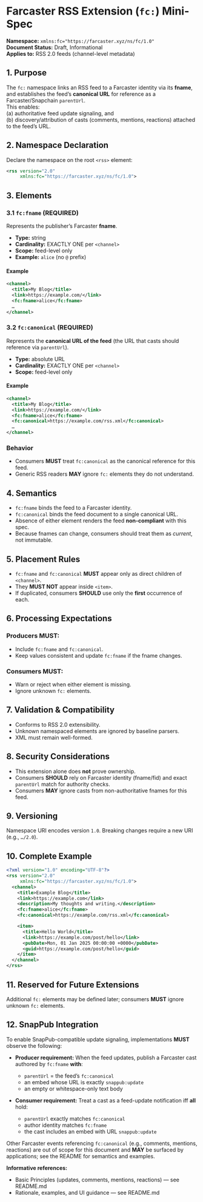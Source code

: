 # Farcaster RSS Extension (`fc:`) Mini-Spec

**Namespace:** `xmlns:fc="https://farcaster.xyz/ns/fc/1.0"`  
**Document Status:** Draft, Informational  
**Applies to:** RSS 2.0 feeds (channel-level metadata)

## 1. Purpose

The `fc:` namespace links an RSS feed to a Farcaster identity via its **fname**, and establishes the feed’s **canonical URL** for reference as a Farcaster/Snapchain `parentUrl`.  
This enables:  
(a) authoritative feed update signaling, and  
(b) discovery/attribution of casts (comments, mentions, reactions) attached to the feed’s URL.

## 2. Namespace Declaration

Declare the namespace on the root `<rss>` element:

```xml
<rss version="2.0"
     xmlns:fc="https://farcaster.xyz/ns/fc/1.0">
```

## 3. Elements

### 3.1 `fc:fname` (REQUIRED)

Represents the publisher’s Farcaster **fname**.

- **Type:** string  
- **Cardinality:** EXACTLY ONE per `<channel>`  
- **Scope:** feed-level only  
- **Example:** `alice` (no `@` prefix)

#### Example

```xml
<channel>
  <title>My Blog</title>
  <link>https://example.com/</link>
  <fc:fname>alice</fc:fname>
  …
</channel>
```

### 3.2 `fc:canonical` (REQUIRED)

Represents the **canonical URL of the feed** (the URL that casts should reference via `parentUrl`).

- **Type:** absolute URL  
- **Cardinality:** EXACTLY ONE per `<channel>`  
- **Scope:** feed-level only

#### Example

```xml
<channel>
  <title>My Blog</title>
  <link>https://example.com/</link>
  <fc:fname>alice</fc:fname>
  <fc:canonical>https://example.com/rss.xml</fc:canonical>
  …
</channel>
```

### Behavior

- Consumers **MUST** treat `fc:canonical` as the canonical reference for this feed.  
- Generic RSS readers **MAY** ignore `fc:` elements they do not understand.

## 4. Semantics

- `fc:fname` binds the feed to a Farcaster identity.  
- `fc:canonical` binds the feed document to a single canonical URL.  
- Absence of either element renders the feed **non-compliant** with this spec.  
- Because fnames can change, consumers should treat them as *current*, not immutable.

## 5. Placement Rules

- `fc:fname` and `fc:canonical` **MUST** appear only as direct children of `<channel>`.  
- They **MUST NOT** appear inside `<item>`.  
- If duplicated, consumers **SHOULD** use only the **first** occurrence of each.

## 6. Processing Expectations

### Producers **MUST**:
- Include `fc:fname` and `fc:canonical`.  
- Keep values consistent and update `fc:fname` if the fname changes.

### Consumers **MUST**:
- Warn or reject when either element is missing.  
- Ignore unknown `fc:` elements.

## 7. Validation & Compatibility

- Conforms to RSS 2.0 extensibility.  
- Unknown namespaced elements are ignored by baseline parsers.  
- XML must remain well-formed.

## 8. Security Considerations

- This extension alone does **not** prove ownership.  
- Consumers **SHOULD** rely on Farcaster identity (fname/fid) and exact `parentUrl` match for authority checks.  
- Consumers **MAY** ignore casts from non-authoritative fnames for this feed.

## 9. Versioning

Namespace URI encodes version `1.0`. Breaking changes require a new URI (e.g., `…/2.0`).

## 10. Complete Example

```xml
<?xml version="1.0" encoding="UTF-8"?>
<rss version="2.0"
     xmlns:fc="https://farcaster.xyz/ns/fc/1.0">
  <channel>
    <title>Example Blog</title>
    <link>https://example.com</link>
    <description>My thoughts and writing.</description>
    <fc:fname>alice</fc:fname>
    <fc:canonical>https://example.com/rss.xml</fc:canonical>

    <item>
      <title>Hello World</title>
      <link>https://example.com/post/hello</link>
      <pubDate>Mon, 01 Jan 2025 00:00:00 +0000</pubDate>
      <guid>https://example.com/post/hello</guid>
    </item>
  </channel>
</rss>
```

## 11. Reserved for Future Extensions

Additional `fc:` elements may be defined later; consumers **MUST** ignore unknown `fc:` elements.

## 12. SnapPub Integration

To enable SnapPub-compatible update signaling, implementations **MUST** observe the following:

- **Producer requirement:** When the feed updates, publish a Farcaster cast authored by `fc:fname` **with**:
  - `parentUrl` = the feed’s `fc:canonical`
  - an embed whose URL is exactly `snappub:update`
  - an empty or whitespace-only text body

- **Consumer requirement:** Treat a cast as a feed-update notification iff **all** hold:
  - `parentUrl` exactly matches `fc:canonical`
  - author identity matches `fc:fname`
  - the cast includes an embed with URL `snappub:update`

Other Farcaster events referencing `fc:canonical` (e.g., comments, mentions, reactions) are out of scope for this document and **MAY** be surfaced by applications; see the README for semantics and examples.

**Informative references:**  
- Basic Principles (updates, comments, mentions, reactions) — see README.md  
- Rationale, examples, and UI guidance — see README.md
